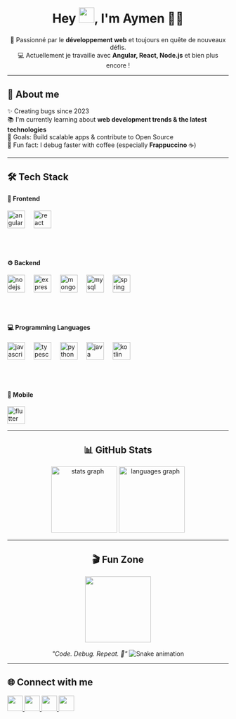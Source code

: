 <h1 align="center">
  Hey <img src="https://media.giphy.com/media/hvRJCLFzcasrR4ia7z/giphy.gif" width="35px">, I'm Aymen 👨‍💻
</h1>
     
### 
  
<p align="center">
🚀 Passionné par le <b>développement web</b> et toujours en quête de nouveaux défis.<br>
💻 Actuellement je travaille avec <b>Angular, React, Node.js</b> et bien plus encore !
</p>

---

<h2 align="left">🙋 About me</h2>

<p align="left">
✨ Creating bugs since 2023<br>
📚 I'm currently learning about <b>web development trends & the latest technologies</b><br>
🎯 Goals: Build scalable apps & contribute to Open Source<br>
🎲 Fun fact: I debug faster with coffee (especially <b>Frappuccino</b> ☕) 
</p>

---

<h2 align="left">🛠 Tech Stack</h2>

<div align="left">

  <!-- Frontend -->
  <h4>🎨 Frontend</h4>
  <img src="https://cdn.jsdelivr.net/gh/devicons/devicon/icons/angular/angular-original.svg" height="40" alt="angular logo" />
  <img width="12" />
  <img src="https://cdn.jsdelivr.net/gh/devicons/devicon/icons/react/react-original.svg" height="40" alt="react logo" />

  <br><br>

  <!-- Backend -->
  <h4>⚙️ Backend</h4>
  <img src="https://cdn.jsdelivr.net/gh/devicons/devicon/icons/nodejs/nodejs-original.svg" height="40" alt="nodejs logo" />
  <img width="12" />
  <img src="https://cdn.jsdelivr.net/gh/devicons/devicon/icons/express/express-original.svg" height="40" alt="express logo" />
  <img width="12" />
  <img src="https://cdn.jsdelivr.net/gh/devicons/devicon/icons/mongodb/mongodb-original.svg" height="40" alt="mongodb logo" />
  <img width="12" />
  <img src="https://cdn.jsdelivr.net/gh/devicons/devicon/icons/mysql/mysql-original.svg" height="40" alt="mysql logo" />
  <img width="12" />
  <img src="https://cdn.jsdelivr.net/gh/devicons/devicon/icons/spring/spring-original.svg" height="40" alt="spring boot logo" />

  <br><br>

  <!-- Programming Languages -->
  <h4>💻 Programming Languages</h4>
  <img src="https://cdn.jsdelivr.net/gh/devicons/devicon/icons/javascript/javascript-original.svg" height="40" alt="javascript logo" />
  <img width="12" />
  <img src="https://cdn.jsdelivr.net/gh/devicons/devicon/icons/typescript/typescript-original.svg" height="40" alt="typescript logo" />
  <img width="12" />
  <img src="https://cdn.jsdelivr.net/gh/devicons/devicon/icons/python/python-original.svg" height="40" alt="python logo" />
  <img width="12" />
  <img src="https://cdn.jsdelivr.net/gh/devicons/devicon/icons/java/java-original.svg" height="40" alt="java logo" />
  <img width="12" />
  <img src="https://cdn.jsdelivr.net/gh/devicons/devicon/icons/kotlin/kotlin-original.svg" height="40" alt="kotlin logo" />

  <br><br>

  <!-- Mobile -->
  <h4>📱 Mobile</h4>
  <img src="https://cdn.jsdelivr.net/gh/devicons/devicon/icons/flutter/flutter-original.svg" height="40" alt="flutter logo" />

</div>


---

<h2 align="center">📊 GitHub Stats</h2>

<div align="center">
  <img src="https://github-readme-stats.vercel.app/api?username=aymen8magri&hide_title=false&hide_rank=false&show_icons=true&include_all_commits=true&count_private=true&disable_animations=false&theme=dracula&locale=en&hide_border=false" height="150" alt="stats graph"  />
  <img src="https://github-readme-stats.vercel.app/api/top-langs?username=aymen8magri&locale=en&hide_title=false&layout=compact&card_width=320&langs_count=5&theme=dracula&hide_border=false" height="150" alt="languages graph"  />
</div>

---

<h2 align="center">🎬 Fun Zone</h2>

<div align="center">
  <img src="https://media.giphy.com/media/M9gbBd9nbDrOTu1Mqx/giphy.gif" height="150" />
  <br><br>
  <i>"Code. Debug. Repeat. 🚀"</i>
  <img src="https://profile-readme-generator.com/assets/snake.svg" alt="Snake animation" />

</div>

---

<h2 align="left">🌐 Connect with me</h2>

<div align="left">
  <a href="https://www.linkedin.com/in/aymen-magri-94453329b/" target="_blank" rel="noopener noreferrer">
    <img src="https://img.shields.io/badge/LinkedIn-0077B5?style=for-the-badge&logo=linkedin&logoColor=white" height="35" />
  </a>
  <a href="mailto:aymen00magri@gmail.com">
    <img src="https://img.shields.io/badge/Gmail-D14836?style=for-the-badge&logo=gmail&logoColor=white" height="35" />
  </a>
  <a href="https://www.instagram.com/magri__aymen/" target="_blank">
    <img src="https://img.shields.io/badge/Instagram-E4405F?style=for-the-badge&logo=instagram&logoColor=white" height="35" />
  </a>
  <a href="https://www.facebook.com/aymen.magri.2025" target="_blank">
    <img src="https://img.shields.io/badge/Facebook-1877F2?style=for-the-badge&logo=facebook&logoColor=white" height="35" />
  </a>
</div>



